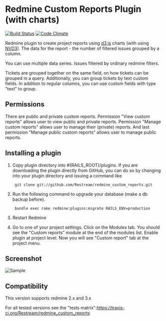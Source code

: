 # Redmine Custom Reports Plugin (with charts)

[![Build Status](https://travis-ci.org/Restream/redmine_custom_reports.svg?branch=master)](https://travis-ci.org/Restream/redmine_custom_reports)
[![Code Climate](https://codeclimate.com/github/Restream/redmine_custom_reports/badges/gpa.svg)](https://codeclimate.com/github/Restream/redmine_custom_reports)

Redmine plugin to create project reports using [d3.js](http://d3js.org/) charts (with using [NVD3](http://nvd3.org/)). The data for the report - the number of filtered issues grouped by a column.

You can use multiple data series. Issues filtered by ordinary redmine filters.

Tickets are grouped together on the same field, on how tickets can be grouped in a query. Additionally, you can group tickets by text custom fields. In addition to regular columns, you can use custom fields with type "text" to group.

## Permissions

There are public and private custom reports. Permission "View custom reports" allows user to view public and private reports. Permission "Manage custom reports" allows user to manage their (private) reports. And last permission "Manage public custom reports" allows user to manage public reports.

## Installing a plugin

1. Copy plugin directory into #{RAILS_ROOT}/plugins.
If you are downloading the plugin directly from GitHub,
you can do so by changing into your plugin directory and issuing a command like

        git clone git://github.com/Restream/redmine_custom_reports.git

2. Run the following command to upgrade your database (make a db backup before).

        bundle exec rake redmine:plugins:migrate RAILS_ENV=production

3. Restart Redmine

4. Go to one of your project settings. Click on the Modules tab.
You should see the "Custom reports" module at the end of the modules list.
Enable plugin at project level. Now you will see "Custom report" tab at the project menu.

## Screenshot

![Sample](screenshot.png)

## Compatibility

This version supports redmine 2.x and 3.x

For all tested versions see the "tests matrix":https://travis-ci.org/Restream/redmine_custom_reports
